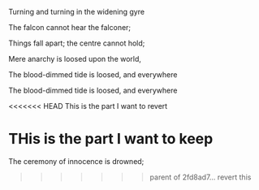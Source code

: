 Turning and turning in the widening gyre

The falcon cannot hear the falconer;

Things fall apart; the centre cannot hold;

Mere anarchy is loosed upon the world,

The blood-dimmed tide is loosed, and everywhere

The blood-dimmed tide is loosed, and everywhere

<<<<<<< HEAD
This is the part I want to revert

THis is the part I want to keep
=======
The ceremony of innocence is drowned;
>>>>>>> parent of 2fd8ad7... revert this
